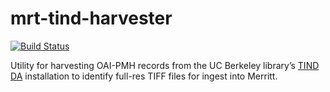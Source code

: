 # mrt-tind-harvester

[![Build Status](https://travis-ci.org/CDLUC3/mrt-tind-harvester.svg?branch=master)](https://travis-ci.org/CDLUC3/mrt-tind-harvester)

Utility for harvesting OAI-PMH records from the UC Berkeley library’s
[TIND DA](http://info.tind.io/da) installation to identify full-res TIFF
files for ingest into Merritt. 
